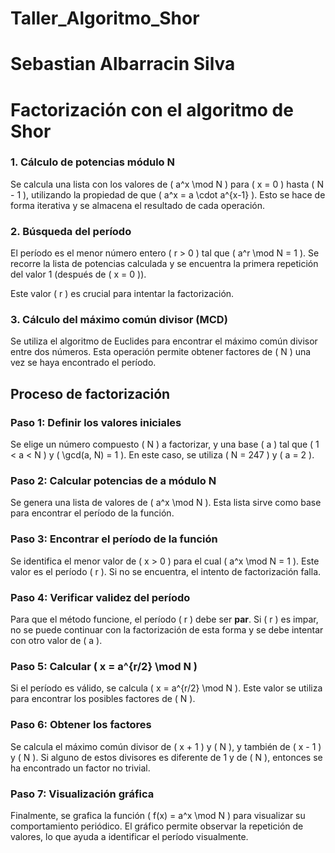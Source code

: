# Taller_Algoritmo_Shor

# Sebastian Albarracin Silva

# Factorización con el algoritmo de Shor

### 1. Cálculo de potencias módulo N

Se calcula una lista con los valores de \( a^x \mod N \) para \( x = 0 \) hasta \( N - 1 \), utilizando la propiedad de que \( a^x = a \cdot a^{x-1} \). Esto se hace de forma iterativa y se almacena el resultado de cada operación.




### 2. Búsqueda del período

El período es el menor número entero \( r > 0 \) tal que \( a^r \mod N = 1 \). Se recorre la lista de potencias calculada y se encuentra la primera repetición del valor 1 (después de \( x = 0 \)).

Este valor \( r \) es crucial para intentar la factorización.




### 3. Cálculo del máximo común divisor (MCD)

Se utiliza el algoritmo de Euclides para encontrar el máximo común divisor entre dos números. Esta operación permite obtener factores de \( N \) una vez se haya encontrado el período.




## Proceso de factorización

### Paso 1: Definir los valores iniciales

Se elige un número compuesto \( N \) a factorizar, y una base \( a \) tal que \( 1 < a < N \) y \( \gcd(a, N) = 1 \). En este caso, se utiliza \( N = 247 \) y \( a = 2 \).




### Paso 2: Calcular potencias de a módulo N

Se genera una lista de valores de \( a^x \mod N \). Esta lista sirve como base para encontrar el período de la función.




### Paso 3: Encontrar el período de la función

Se identifica el menor valor de \( x > 0 \) para el cual \( a^x \mod N = 1 \). Este valor es el período \( r \). Si no se encuentra, el intento de factorización falla.




### Paso 4: Verificar validez del período

Para que el método funcione, el período \( r \) debe ser **par**. Si \( r \) es impar, no se puede continuar con la factorización de esta forma y se debe intentar con otro valor de \( a \).




### Paso 5: Calcular \( x = a^{r/2} \mod N \)

Si el período es válido, se calcula \( x = a^{r/2} \mod N \). Este valor se utiliza para encontrar los posibles factores de \( N \).




### Paso 6: Obtener los factores

Se calcula el máximo común divisor de \( x + 1 \) y \( N \), y también de \( x - 1 \) y \( N \). Si alguno de estos divisores es diferente de 1 y de \( N \), entonces se ha encontrado un factor no trivial.




### Paso 7: Visualización gráfica

Finalmente, se grafica la función \( f(x) = a^x \mod N \) para visualizar su comportamiento periódico. El gráfico permite observar la repetición de valores, lo que ayuda a identificar el período visualmente.



